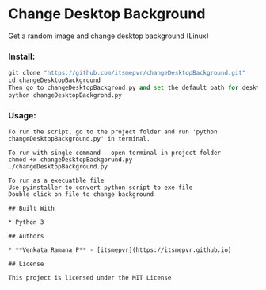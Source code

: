 # Change Desktop Background
Get a random image and change desktop background (Linux)

### Install: 
```python
git clone "https://github.com/itsmepvr/changeDesktopBackground.git"
cd changeDesktopBackground
Then go to changeDesktopBackgrond.py and set the default path for desktop images.
python changeDesktopBackgrond.py
```

### Usage:
```
To run the script, go to the project folder and run 'python changeDesktopBackground.py' in terminal.

To run with single command - open terminal in project folder 
chmod +x changeDesktopBackgorund.py
./changeDesktopBackground.py

To run as a execuatble file
Use pyinstaller to convert python script to exe file
Double click on file to change background

## Built With

* Python 3

## Authors

* **Venkata Ramana P** - [itsmepvr](https://itsmepvr.github.io)

## License

This project is licensed under the MIT License

